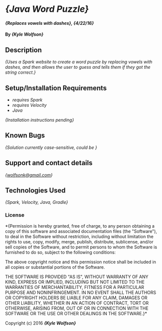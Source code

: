 # _{Java Word Puzzle}_

#### _{Replaces vowels with dashes}, {4/22/16}_

#### By _**{Kyle Wolfson}**_

## Description

_{Uses a Spark website to create a word puzzle by replacing vowels with dashes, and then allows the user to guess and tells them if they got the string correct.}_

## Setup/Installation Requirements

* _requires Spark_
* _requires Velocity_
* _Java_


_{Installation instructions pending}_

## Known Bugs

_{Solution currently case-sensitive, could be }_

## Support and contact details

_{wolfsonk@gmail.com}_

## Technologies Used

_{Spark, Velocity, Java, Gradle}_

### License

*{Permission is hereby granted, free of charge, to any person obtaining a copy
of this software and associated documentation files (the "Software"), to deal
in the Software without restriction, including without limitation the rights
to use, copy, modify, merge, publish, distribute, sublicense, and/or sell
copies of the Software, and to permit persons to whom the Software is
furnished to do so, subject to the following conditions:

The above copyright notice and this permission notice shall be included in all
copies or substantial portions of the Software.

THE SOFTWARE IS PROVIDED "AS IS", WITHOUT WARRANTY OF ANY KIND, EXPRESS OR
IMPLIED, INCLUDING BUT NOT LIMITED TO THE WARRANTIES OF MERCHANTABILITY,
FITNESS FOR A PARTICULAR PURPOSE AND NONINFRINGEMENT. IN NO EVENT SHALL THE
AUTHORS OR COPYRIGHT HOLDERS BE LIABLE FOR ANY CLAIM, DAMAGES OR OTHER
LIABILITY, WHETHER IN AN ACTION OF CONTRACT, TORT OR OTHERWISE, ARISING FROM,
OUT OF OR IN CONNECTION WITH THE SOFTWARE OR THE USE OR OTHER DEALINGS IN THE
SOFTWARE.}*

Copyright (c) 2016 **_{Kyle Wolfson}_**
